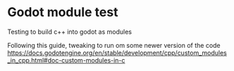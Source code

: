 # Godot module test

Testing to build c++ into godot as modules

Following this guide, tweaking to run om some newer version of the code
https://docs.godotengine.org/en/stable/development/cpp/custom_modules_in_cpp.html#doc-custom-modules-in-c

